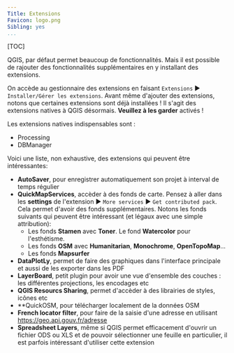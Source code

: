 ```yaml
---
Title: Extensions
Favicon: logo.png
Sibling: yes
...
```


[TOC]

QGIS, par défaut permet beaucoup de fonctionnalités.
Mais il est possible de rajouter des fonctionnalités supplémentaires en y installant des extensions.

On accède au gestionnaire des extensions en faisant `Extensions` ▶ `Installer/Gérer les extensions`.
Avant même d'ajouter des extensions, notons que certaines extensions sont déjà installées ! Il s'agit des extensions
natives à QGIS désormais. **Veuillez à les garder** activés !

Les extensions natives indispensables sont :

* Processing
* DBManager

Voici une liste, non exhaustive, des extensions qui peuvent être intéressantes:

* **AutoSaver**, pour enregistrer automatiquement son projet à interval de temps régulier
* **QuickMapServices**, accèder à des fonds de carte. Pensez à aller dans les **settings** de l'extension  ▶ 
`More services`  ▶ `Get contributed pack`. Cela permet d'avoir des fonds supplémentaires.
Notons les fonds suivants qui peuvent être intéressant (et légaux avec une simple attribution):
    * Les fonds **Stamen** avec **Toner**. Le fond **Watercolor** pour l'esthétisme.
    * Les fonds **OSM** avec **Humanitarian**, **Monochrome**, **OpenTopoMap**...
    * Les fonds **Mapsurfer**
* **DataPlotLy**, permet de faire des graphiques dans l'interface principale et aussi de les exporter dans les PDF
* **LayerBoard**, petit plugin pour avoir une vue d'ensemble des couches : les différentes projections, les encodages etc
* **QGIS Resourcs Sharing**, permet d'accèder à des librairies de styles, icônes etc
* **QuickOSM, pour télécharger localement de la données OSM
* **French locator filter**, pour faire de la saisie d'une adresse en utilisant https://geo.api.gouv.fr/adresse
* **Spreadsheet Layers**, même si QGIS permet efficacement d'ouvrir un fichier ODS ou XLS et de pouvoir sélectionner une
feuille en particulier, il est parfois intéressant d'utiliser cette extension
